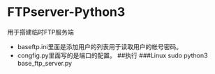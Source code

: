 # FTPserver-Python3
用于搭建临时FTP服务端
- baseftp.ini里面是添加用户的列表用于读取用户的帐号密码。
- congfig.py里面写的是端口的配置。
##执行
###Linux
sudo python3 base_ftp_server.py
